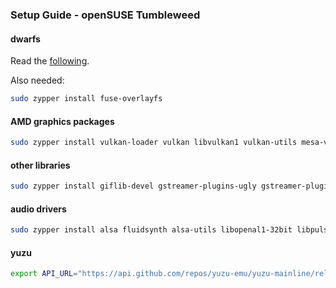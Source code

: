<h3>Setup Guide - openSUSE Tumbleweed</h3>

#### dwarfs
Read the [following](https://build.opensuse.org/package/show/home:dsme/dwarfs).

Also needed:
```sh
sudo zypper install fuse-overlayfs
```

#### AMD graphics packages
```sh
sudo zypper install vulkan-loader vulkan libvulkan1 vulkan-utils mesa-vulkan-drivers
```

#### other libraries
```sh
sudo zypper install giflib-devel gstreamer-plugins-ugly gstreamer-plugins-libav gstreamer-plugins-good gstreamer-plugins-bad gstreamer-plugins-base gstreamer-plugins-ugly-32bit gstreamer-plugins-libav-32bit gstreamer-plugins-good-32bit gstreamer-plugins-bad-32bit gstreamer-plugins-base-32bit jq giflib-32bit gnutls-32bit libjpeg-turbo libldap-2_4-2 libldap-2_4-2-32bit libpng16-16 libpng16-16-32bit libXcomposite libXcomposite1-32bit libXinerama1 libXinerama1-32bit libxslt libxslt1-32bit libmpg123-0 libmpg123-0-32bit libSDL2-2_0-0-32bit libSDL2-2_0-0-32bit v4l-utils libgphoto2-6-32bit libgphoto2 libxslt1-32bit libxslt libz1
```

#### audio drivers
```sh
sudo zypper install alsa fluidsynth alsa-utils libopenal1-32bit libpulse0-32bit
```

#### yuzu
```sh
export API_URL="https://api.github.com/repos/yuzu-emu/yuzu-mainline/releases/latest" && export DOWNLOAD_URL=$(curl -s $API_URL | grep -oP '"browser_download_url": "\K(.*AppImage)(?=")') && curl -Lo /tmp/yuzu --progress-meter $DOWNLOAD_URL && chmod +x /tmp/yuzu && sudo mv /tmp/yuzu /usr/local/bin/yuzu
```
